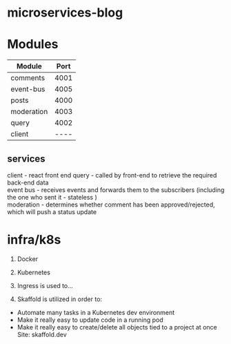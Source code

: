 # microservices-blog

# Modules

| Module     | Port |
| ---      | ---       |
| comments  | 4001  |
| event-bus  | 4005  |
| posts  | 4000  |
| moderation  | 4003  |
| query  | 4002  |
| client  | ----  |

services
------------
client - react front end
query  - called by front-end to retrieve the required back-end data <br />
event bus - receives events and forwards them to the subscribers (including the one who sent it - stateless ) <br />
moderation - determines whether comment has been approved/rejected, which will push a status update <br />

# infra/k8s

1. Docker

2. Kubernetes

3. Ingress is used to...

4. Skaffold is utilized in order to:
 - Automate many tasks in a Kubernetes dev environment
 - Make it really easy to update code in a running pod
 - Make it really easy to create/delete all objects tied to a project at once
 Site: skaffold.dev
